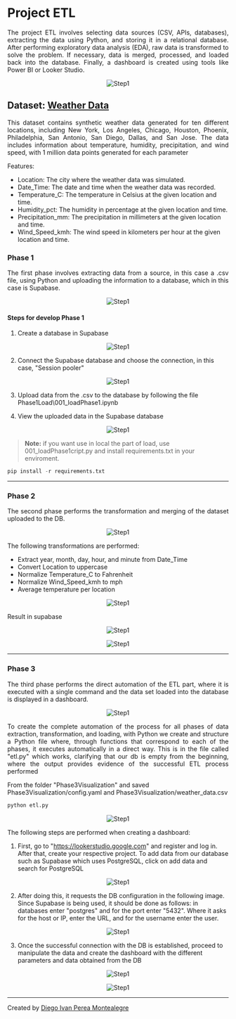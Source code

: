 # Project ETL

<p align="justify">
The project ETL involves selecting data sources (CSV, APIs, databases), extracting the data using Python, and storing it in a relational database. After performing exploratory data analysis (EDA), raw data is transformed to solve the problem. If necessary, data is merged, processed, and loaded back into the database. Finally, a dashboard is created using tools like Power BI or Looker Studio.
</p>

<p align="center">
  <img src="README-images/etl project-etl maestria.png" alt="Step1">
</p>

## Dataset: [Weather Data](https://www.kaggle.com/datasets/prasad22/weather-data)

<p align="justify">
This dataset contains synthetic weather data generated for ten different locations, including New York, Los Angeles, Chicago, Houston, Phoenix, Philadelphia, San Antonio, San Diego, Dallas, and San Jose. The data includes information about temperature, humidity, precipitation, and wind speed, with 1 million data points generated for each parameter
</p>

Features:
* Location: The city where the weather data was simulated.
* Date_Time: The date and time when the weather data was recorded.
* Temperature_C: The temperature in Celsius at the given location and time.
* Humidity_pct: The humidity in percentage at the given location and time.
* Precipitation_mm: The precipitation in millimeters at the given location and time.
* Wind_Speed_kmh: The wind speed in kilometers per hour at the given location and time.


### Phase 1

<p align="justify">
The first phase involves extracting data from a source, in this case a .csv file, using Python and uploading the information to a database, which in this case is Supabase.
</p>

<p align="center">
  <img src="README-images/etl project-etl maestria-fase1.png" alt="Step1">
</p>

#### Steps for develop Phase 1

1. Create a database in Supabase

<p align="center">
  <img src="README-images/createDB.PNG" alt="Step1">
</p>

2. Connect the Supabase database and choose the connection, in this case, "Session pooler"

<p align="center">
  <img src="README-images/selectionConectionDB.PNG" alt="Step1">
</p>

3. Upload data from the .csv to the database by following the file Phase1Load\001_loadPhase1.ipynb

4. View the uploaded data in the Supabase database

<p align="center">
  <img src="README-images/001LoadDBSupabaseEvidence.PNG" alt="Step1">
</p>

> **Note:** if you want use in local the part of load, use 001_loadPhase1cript.py and install requirements.txt in your enviroment.
> 
```python
pip install -r requirements.txt
```

-----

### Phase 2

<p align="justify">
The second phase performs the transformation and merging of the dataset uploaded to the DB.
</p>

<p align="center">
  <img src="README-images/etl project-etl maestria-fase2.png" alt="Step1">
</p>

The following transformations are performed:
*  Extract year, month, day, hour, and minute from Date_Time
*  Convert Location to uppercase
*  Normalize Temperature_C to Fahrenheit
*  Normalize Wind_Speed_kmh to mph
*  Average temperature per location

<p align="center">
  <img src="README-images/mergeTransformation.png" alt="Step1">
</p>


Result in supabase
<p align="center">
  <img src="README-images/transformatiodb1.png" alt="Step1">
</p>
<p align="center">
  <img src="README-images/transformatiodb2.png" alt="Step1">
</p>

-----

### Phase 3

<p align="justify">
The third phase performs the direct automation of the ETL part, where it is executed with a single command and the data set loaded into the database is displayed in a dashboard.
</p>

<p align="center">
  <img src="README-images/etl project-etl maestria.png" alt="Step1">
</p>

<p align="justify">
To create the complete automation of the process for all phases of data extraction, transformation, and loading, with Python we create and structure a Python file where, through functions that correspond to each of the phases, it executes automatically in a direct way. This is in the file called "etl.py" which works, clarifying that our db is empty from the beginning, where the output provides evidence of the successful ETL process performed
</p>

From the folder "Phase3Visualization" and saved Phase3Visualization/config.yaml  and Phase3Visualization/weather_data.csv

```python
python etl.py
```
<p align="center">
  <img src="README-images/resultadoETL.png" alt="Step1">
</p>

The following steps are performed when creating a dashboard:

1. First, go to "https://lookerstudio.google.com" and register and log in. After that, create your respective project. To add data from our database such as Supabase which uses PostgreSQL, click on add data and search for PostgreSQL
<p align="center">
  <img src="README-images/lookerpostgresql.png" alt="Step1">
</p>  

2.  After doing this, it requests the DB configuration in the following image. Since Supabase is being used, it should be done as follows: in databases enter "postgres" and for the port enter "5432". Where it asks for the host or IP, enter the URL, and for the username enter the user.
<p align="center">
  <img src="README-images/configlookerDB.png" alt="Step1">
</p>  

3. Once the successful connection with the DB is established, proceed to manipulate the data and create the dashboard with the different parameters and data obtained from the DB
<p align="center">
  <img src="README-images/evidencelooker.png" alt="Step1">
</p> 


<p align="center">
  <img src="README-images/DashboardETLProject.png" alt="Step1">
</p> 


-----

Created by [Diego Ivan Perea Montealegre](https://github.com/diegoperea20)
